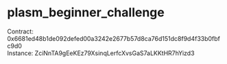 # plasm_beginner_challenge

Contract: 0x6681ed48b1de092defed00a3242e2677b57d8ca76d151dc8f9d4f33b0fbfc9d0 <br />
Instance: ZciNnTA9gEeKEz79XsinqLerfcXvsGaS7aLKKtHR7hYizd3
 
